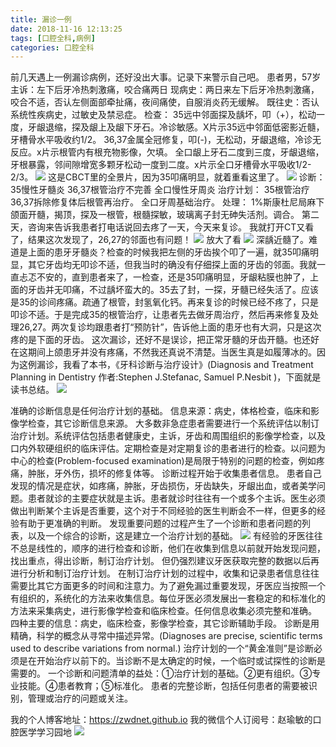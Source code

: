 ```yaml
---
title: 漏诊一例
date: 2018-11-16 12:13:25
tags: [口腔全科,病例]
categories: 口腔全科
---
```

前几天遇上一例漏诊病例，还好没出大事。记录下来警示自己吧。
患者男，57岁
主诉：左下后牙冷热刺激痛，咬合痛两日
现病史：两日来左下后牙冷热刺激痛，咬合不适，否认左侧面部牵扯痛，夜间痛使，自服消炎药无缓解。
既往史：否认系统性疾病史，过敏史及禁忌症。
检查：
35远中邻面探及龋坏，叩（+），松动一度，牙龈退缩，探及龈上及龈下牙石。冷诊敏感。X片示35远中邻面低密影近髓，牙槽骨水平吸收约1/2。
36,37金属全冠修复，叩(-)，无松动，牙龈退缩，冷诊无反应。x片示根管内有根充物影像，欠填。
全口龈上牙石二度到三度，牙龈退缩，牙根暴露，邻间隙增宽多颗牙松动一度到二度。x片示全口牙槽骨水平吸收1/2-2/3。
![](https://zymblog-1258069789.cos.ap-chengdu.myqcloud.com/blog0005-lzyl/01.jpg)
这是CBCT里的全景片，因为35叩痛明显，就着重看这里了。
![](https://zymblog-1258069789.cos.ap-chengdu.myqcloud.com/blog0005-lzyl/02.jpg)
诊断：
35慢性牙髓炎
36,37根管治疗不完善
全口慢性牙周炎
治疗计划：
35根管治疗
36,37拆除修复体后根管再治疗。
全口牙周基础治疗。
处理：
1%斯康杜尼局麻下颌面开髓，揭顶，探及一根管，根髓探敏，玻璃离子封无砷失活剂。调合。
第二天，咨询来告诉我患者打电话说回去疼了一天，今天来复诊。
我就打开CT又看了，结果这次发现了，26,27的邻面也有问题！
![](https://zymblog-1258069789.cos.ap-chengdu.myqcloud.com/blog0005-lzyl/03.jpg)
放大了看
![](https://zymblog-1258069789.cos.ap-chengdu.myqcloud.com/blog0005-lzyl/04.jpg)
深龋近髓了。难道是上面的患牙牙髓炎？检查的时候我把左侧的牙齿挨个叩了一遍，就35叩痛明显，其它牙齿均无叩诊不适，但我当时的确没有仔细探上面的牙齿的邻面。我就一直忐忑不安的，直到患者来了，一检查，还是35叩痛明显，牙龈粘膜也肿了，上面的牙齿并无叩痛，不过龋坏蛮大的。35去了封，一探，牙髓已经失活了。应该是35的诊间疼痛。疏通了根管，封氢氧化钙。再来复诊的时候已经不疼了，只是叩诊不适。于是完成35的根管治疗，让患者先去做牙周治疗，然后再来修复及处理26,27。两次复诊均跟患者打“预防针”，告诉他上面的患牙也有大洞，只是这次疼的是下面的牙齿。
这次漏诊，还好不是误诊，把正常牙髓的牙齿开髓。也还好在这期间上颌患牙并没有疼痛，不然我还真说不清楚。当医生真是如履薄冰的。因为这例漏诊，我看了本书，《牙科诊断与治疗设计》(Diagnosis and Treatment Planning in Dentistry 作者:Stephen J.Stefanac, Samuel P.Nesbit )，下面就是读书总结。
![](https://zymblog-1258069789.cos.ap-chengdu.myqcloud.com/blog0005-lzyl/05.jpg)

准确的诊断信息是任何治疗计划的基础。
信息来源：病史，体格检查，临床和影像学检查，其它诊断信息来源。
大多数非急症患者需要进行一个系统评估以制订治疗计划。系统评估包括患者健康史，主诉，牙齿和周围组织的影像学检查，以及口内外软硬组织的临床评估。定期检查是对定期复诊的患者进行的检查。以问题为中心的检查(Problem-focused examination)是局限于特别的问题的检查，例如疼痛，肿胀，牙外伤，损坏的修复体等。
诊断过程开始于收集患者信息。
患者自己发现的情况是症状，如疼痛，肿胀，牙齿损伤，牙齿缺失，牙龈出血，或者美学问题。患者就诊的主要症状就是主诉。患者就诊时往往有一个或多个主诉。医生必须做出判断某个主诉是否重要，这个对于不同经验的医生判断会不一样，但更多的经验有助于更准确的判断。
发现重要问题的过程产生了一个诊断和患者问题的列表，以及一个综合的诊断，这是建立一个治疗计划的基础。
![](https://zymblog-1258069789.cos.ap-chengdu.myqcloud.com/blog0005-lzyl/06.jpg)
有经验的牙医往往不总是线性的，顺序的进行检查和诊断，他们在收集到信息以前就开始发现问题，找出重点，得出诊断，制订治疗计划。
但仍强烈建议牙医获取完整的数据以后再进行分析和制订治疗计划。
在制订治疗计划的过程中，收集和记录患者信息往往需要比其它方面更多的时间和注意力。为了避免漏过重要发现，牙医应当按照一个有组织的，系统化的方法来收集信息。每位牙医必须发展出一套稳定的和标准化的方法来采集病史，进行影像学检查和临床检查。任何信息收集必须完整和准确。
四种主要的信息：病史，临床检查，影像学检查，其它诊断辅助手段。
诊断是用精确，科学的概念从寻常中描述异常。(Diagnoses are precise, scientific terms used to describe variations from normal.)
治疗计划的一个“黄金准则”是诊断必须是在开始治疗以前下的。当诊断不是太确定的时候，一个临时或试探性的诊断是需要的。
一个诊断和问题清单的益处：①治疗计划的基础。②更有组织。③专业技能。④患者教育；⑤标准化。
患者的完整诊断，包括任何患者的需要被识别，管理或治疗的问题或关注。

我的个人博客地址：https://zwdnet.github.io
我的微信个人订阅号：赵瑜敏的口腔医学学习园地
![](https://zymblog-1258069789.cos.ap-chengdu.myqcloud.com/other/wx.jpg)